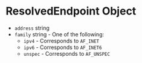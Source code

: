 # ResolvedEndpoint Object

* `address` string
* `family` string - One of the following:
  * `ipv4` - Corresponds to `AF_INET`
  * `ipv6` - Corresponds to `AF_INET6`
  * `unspec` - Corresponds to `AF_UNSPEC`
